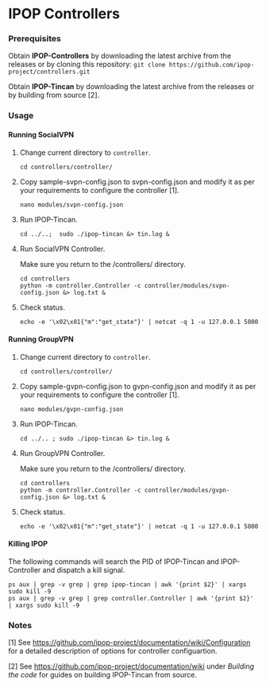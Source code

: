 # IPOP Controllers

### Prerequisites

Obtain **IPOP-Controllers** by downloading the latest archive from the releases or by cloning this repository:
```git clone https://github.com/ipop-project/controllers.git```

Obtain **IPOP-Tincan** by downloading the latest archive from the releases or by building from source [2].


### Usage

#### Running SocialVPN

1. Change current directory to ```controller```.

    ```cd controllers/controller/```

2. Copy sample-svpn-config.json to svpn-config.json and modify it as per your requirements to configure the controller [1].

    ```nano modules/svpn-config.json```

3. Run IPOP-Tincan.

    ```cd ../..;  sudo ./ipop-tincan &> tin.log &  ```

4. Run SocialVPN Controller.

	Make sure you return to the <path to _controllers_>/controllers/ directory.
	```
	cd controllers
	python -m controller.Controller -c controller/modules/svpn-config.json &> log.txt &
	```

5. Check status.

    ```echo -e '\x02\x01{"m":"get_state"}' | netcat -q 1 -u 127.0.0.1 5800```

#### Running GroupVPN

1. Change current directory to ```controller```.

    ```cd controllers/controller/```

2. Copy sample-gvpn-config.json to gvpn-config.json and modify it as per your requirements to configure the controller [1].

    ```nano modules/gvpn-config.json```

3. Run IPOP-Tincan.

    ```cd ../.. ; sudo ./ipop-tincan &> tin.log &  ```

4. Run GroupVPN Controller.

	Make sure you return to the <path to _controllers_>/controllers/ directory.
	```
	cd controllers
	python -m controller.Controller -c controller/modules/gvpn-config.json &> log.txt &
	```

5. Check status.

    ```echo -e '\x02\x01{"m":"get_state"}' | netcat -q 1 -u 127.0.0.1 5800```

#### Killing IPOP

The following commands will search the PID of IPOP-Tincan and IPOP-Controller and dispatch a kill signal.
```
ps aux | grep -v grep | grep ipop-tincan | awk '{print $2}' | xargs sudo kill -9
ps aux | grep -v grep | grep controller.Controller | awk '{print $2}' | xargs sudo kill -9
```

### Notes

[1] See https://github.com/ipop-project/documentation/wiki/Configuration for a detailed description of options for controller configuartion.

[2] See https://github.com/ipop-project/documentation/wiki under _Building the code_ for guides on building IPOP-Tincan from source.
